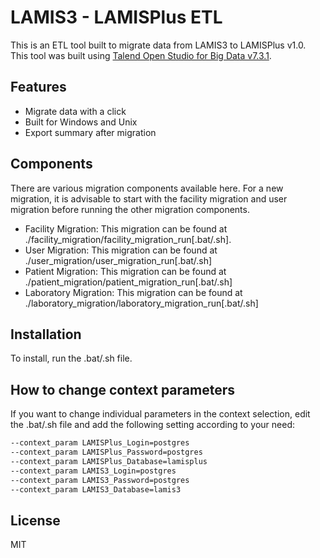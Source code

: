 # LAMIS3 - LAMISPlus ETL

This is an ETL tool built to migrate data from LAMIS3 to LAMISPlus v1.0. This tool was built using [Talend Open Studio for Big Data v7.3.1](https://www.talend.com/products/talend-open-studio/).

## Features

- Migrate data with a click
- Built for Windows and Unix
- Export summary after migration

## Components
There are various migration components available here. For a new migration, it is advisable to start with the facility migration and user migration before running the other migration components.
- Facility Migration: This migration can be found at ./facility_migration/facility_migration_run[.bat/.sh]. 
- User Migration: This migration can be found at ./user_migration/user_migration_run[.bat/.sh]
- Patient Migration: This migration can be found at ./patient_migration/patient_migration_run[.bat/.sh]
- Laboratory Migration: This migration can be found at ./laboratory_migration/laboratory_migration_run[.bat/.sh]

## Installation

To install, run the .bat/.sh file.

## How to change context parameters
If you want to change individual parameters in the context selection, edit the .bat/.sh file and add the following setting according to your need:

```sh
--context_param LAMISPlus_Login=postgres  
--context_param LAMISPlus_Password=postgres  
--context_param LAMISPlus_Database=lamisplus  
--context_param LAMIS3_Login=postgres  
--context_param LAMIS3_Password=postgres  
--context_param LAMIS3_Database=lamis3
```

## License

MIT

